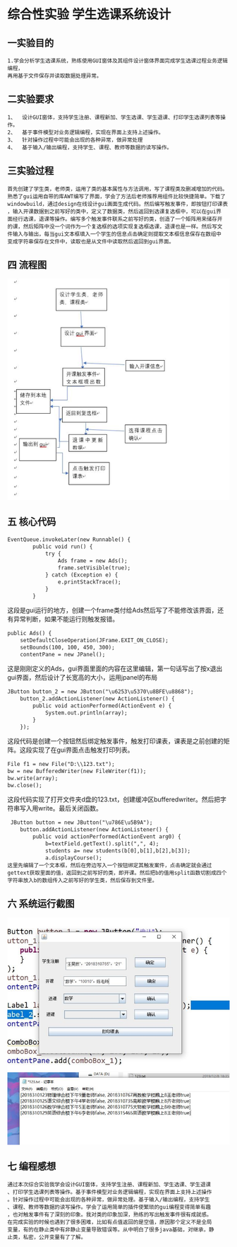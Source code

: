 综合性实验  学生选课系统设计
==
一实验目的
--
    1.学会分析学生选课系统，熟练使用GUI窗体及其组件设计窗体界面完成学生选课过程业务逻辑编程，
    再用基于文件保存并读取数据处理异常。
二实验要求
--
    1、	设计GUI窗体，支持学生注册、课程新加、学生选课、学生退课、打印学生选课列表等操作。
    2、	基于事件模型对业务逻辑编程，实现在界面上支持上述操作。
    3、	针对操作过程中可能会出现的各种异常，做异常处理
    4、	基于输入/输出编程，支持学生、课程、教师等数据的读写操作。
三实验过程
--
    首先创建了学生类，老师类，运用了类的基本属性与方法调用，写了课程类及删减增加的代码。
    熟悉了gui运用自带的库AWT编写了界面，学会了方法后老师推荐用组件比较快捷简单。下载了
    windowbuild，通过design在线设计gui画面生成代码。然后编写触发事件，即按钮打印课表
    ，输入开课数据到之前写好的类中，定义了数据类，然后返回到选课复选框中，可以在gui界
    面经行选课，退课等操作。编写多个触发事件联系之前写好的类，创造了一个矩阵用来储存开
    的课，然后矩阵中没一个词作为一个复选框的选项实现复选框选课，退课也是一样。然后写文
    件输入与输出，每当gui文本框填入一个学生的信息点击确定则提取文本框信息保存在数组中
    变成字符串保存在文件中，读取也是从文件中读取然后返回到gui界面。
四 流程图
--
  ![image](https://github.com/wanghaochen2000/Zonghe/blob/master/捕1获.JPG)

五 核心代码
--
	EventQueue.invokeLater(new Runnable() {
			public void run() {
				try {
					Ads frame = new Ads();
					frame.setVisible(true);	
				} catch (Exception e) {
					e.printStackTrace();
				}
			}
这段是gui运行的地方，创建一个frame类付给Ads然后写了不能修改该界面，还有异常判断，如果不能运行则触发报错。
    
    public Ads() {
		setDefaultCloseOperation(JFrame.EXIT_ON_CLOSE);
		setBounds(100, 100, 450, 300);
		contentPane = new JPanel();
这是刚刚定义的Ads，gui界面里面的内容在这里编辑，第一句话写出了按x退出gui界面，然后设计了长宽高的大小，运用jpanel的布局
    	
	JButton button_2 = new JButton("\u6253\u5370\u8BFE\u8868");
		button_2.addActionListener(new ActionListener() {
			public void actionPerformed(ActionEvent e) {
				System.out.println(array);
			}
		});
这段代码是创建一个按钮然后绑定触发事件，触发打印课表，课表是之前创建的矩阵。这段实现了在gui界面点击触发打印列表。

    File f1 = new File("D:\\123.txt");
    bw = new BufferedWriter(new FileWriter(f1)); 
    bw.write(array);	    
    bw.close();
这段代码实现了打开文件夹d盘的123.txt，创建缓冲区bufferedwriter。然后把字符串写入用write。最后关闭函数。
	 
	 JButton button = new JButton("\u786E\u5B9A");
		button.addActionListener(new ActionListener() {
			public void actionPerformed(ActionEvent arg0) {
				b=textField.getText().split(",", 4);
				students a= new students(b[0],b[1],b[2],b[3]);
			    a.displayCourse();
    这里先编辑了一个文本框，然后在旁边写入一个按钮绑定其触发案件，点击确定就会通过gettext获取里面的值，返回到之前写好的类，即开课。然后把b的值用split函数切割成四个字符串放入b的数组传入之前写好的学生类，然后保存到文件里。

六 系统运行截图
--
   ![image](https://github.com/wanghaochen2000/Zonghe/blob/master/gdg.jpg)
   ![image](https://github.com/wanghaochen2000/Zonghe/blob/master/捕获.JPG)
 
 
七 编程感想
--
    通过本次综合实验我学会设计GUI窗体，支持学生注册、课程新加、学生选课、学生退课
    、打印学生选课列表等操作。基于事件模型对业务逻辑编程，实现在界面上支持上述操作
    。针对操作过程中可能会出现的各种异常，做异常处理。基于输入/输出编程，支持学生
    、课程、教师等数据的读写操作。学会了运用简单的插件使繁琐的gui编程变得简单有趣
    ，也对触发事件有了深刻的印象。我对类的印象加深，熟练的写出触发事件很有成就感。
    在完成实验的时候也遇到了很多困难，比如有点值返回的是空值，原因那个定义不是全局
    变量，有的在静止类中有非静止变量导致错误等。从中明白了很多java基础，对继承，静
    止类，私密，公开变量有了了解。                                                    
